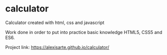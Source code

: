 # calculator
Calculator created with html, css and javascript

Work done in order to put into practice basic knowledge HTML5, CSS5 and ES6.

Project link: https://alexisarte.github.io/calculator/
